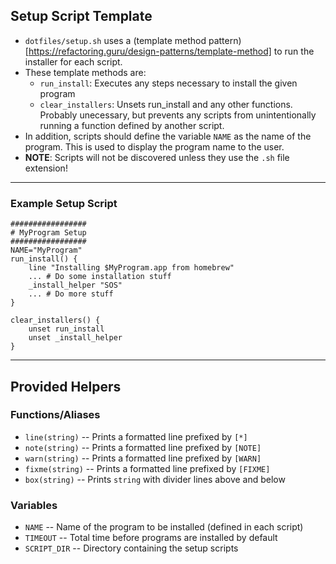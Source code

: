 Setup Script Template
----

* `dotfiles/setup.sh` uses a (template method pattern)[https://refactoring.guru/design-patterns/template-method] to run the installer for each script.
* These template methods are:
	- `run_install`:  Executes any steps necessary to install the given program
	- `clear_installers`: Unsets run_install and any other functions. Probably unecessary, but prevents any scripts from unintentionally running a function defined by another script.
* In addition, scripts should define the variable `NAME` as the name of the program. This is used to display the program name to the user.
* **NOTE**: Scripts will not be discovered unless they use the `.sh` file extension!

----

### Example Setup Script

```
#################
# MyProgram Setup
#################
NAME="MyProgram"
run_install() {
	line "Installing $MyProgram.app from homebrew"
	... # Do some installation stuff
	_install_helper "SOS"
	... # Do more stuff
}

clear_installers() {
	unset run_install
	unset _install_helper
}
```

----

## Provided Helpers
### Functions/Aliases
* `line(string)` -- Prints a formatted line prefixed by `[*]`
* `note(string)` -- Prints a formatted line prefixed by `[NOTE]`
* `warn(string)` -- Prints a formatted line prefixed by `[WARN]`
* `fixme(string)` -- Prints a formatted line prefixed by `[FIXME]`
* `box(string)` -- Prints `string` with divider lines above and below
### Variables
* `NAME` -- Name of the program to be installed (defined in each script)
* `TIMEOUT` -- Total time before programs are installed by default
* `SCRIPT_DIR` -- Directory containing the setup scripts

